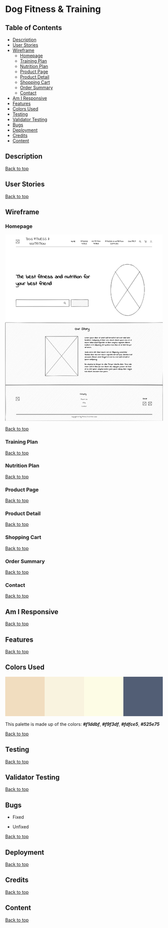 # Dog Fitness & Training

<a name="table-of-contents"></a>
## Table of Contents

* [Description](#description)
* [User Stories](#user-stories)
* [Wireframe](#wireframe)
    * [Homepage](#homepage)
    * [Training Plan](#training-plan)
    * [Nutrition Plan](#nutrition-plan)
    * [Product Page](#product-page)
    * [Product Detail](#product-detail)
    * [Shopping Cart](#shopping-cart)
    * [Order Summary](#order-summary)
    * [Contact](#contact)
* [Am I Responsive](#am-i-responsive)
* [Features](#features)
* [Colors Used](#colors-used)
* [Testing](#testing)
* [Validator Testing](#validator-testing)
* [Bugs](#bugs)
* [Deployment](#deployment)
* [Credits](#credits)
* [Content](#content)

<a name="description"></a>
## Description

[Back to top](#table-of-contents)

<a name="user-stories"></a>
## User Stories

[Back to top](#table-of-contents)

<a name="wireframe"></a>
## Wireframe

<a name="homepage"></a>
### Homepage

![homepage](assests/images/HomeScreen-c9689.jpeg)

[Back to top](#table-of-contents)

<a name="training-plan"></a>
### Training Plan

[Back to top](#table-of-contents)

<a name="nutrition-plan"></a>
### Nutrition Plan

[Back to top](#table-of-contents)

<a name="product-page"></a>
### Product Page

[Back to top](#table-of-contents)

<a name="product-detail"></a>
### Product Detail

[Back to top](#table-of-contents)

<a name="shopping-cart"></a>
### Shopping Cart

[Back to top](#table-of-contents)

<a name="order-summary"></a>
### Order Summary

[Back to top](#table-of-contents)

<a name="contact"></a>
### Contact

[Back to top](#table-of-contents)

<a name="am-i-responsive"></a>
## Am I Responsive

[Back to top](#table-of-contents)

<a name="features"></a>
## Features

[Back to top](#table-of-contents)

<a name="colors-used"></a>
## Colors Used

![color palette](assests/images/color-palette.png)

This palette is made up of the colors:  ***#f1ddbf***,  ***#f9f3df***,  ***#fdfce5***,  ***#525e75***

[Back to top](#table-of-contents)

<a name="testing"></a>
## Testing

[Back to top](#table-of-contents)

<a name="validator-testing"></a>
## Validator Testing

[Back to top](#table-of-contents)

<a name="bugs"></a>
## Bugs
* Fixed

* Unfixed

[Back to top](#table-of-contents)

<a name="deployment"></a>
## Deployment

[Back to top](#table-of-contents)

<a name="credits"></a>
## Credits

[Back to top](#table-of-contents)

<a name="content"></a>
## Content

[Back to top](#table-of-contents)